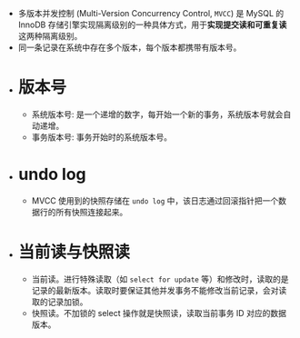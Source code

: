 - 多版本并发控制 (Multi-Version Concurrency Control, `MVCC`) 是 MySQL 的 InnoDB 存储引擎实现隔离级别的一种具体方式，用于**实现提交读和可重复读**这两种隔离级别。
- 同一条记录在系统中存在多个版本，每个版本都携带有版本号。
- # 版本号
	- 系统版本号: 是一个递增的数字，每开始一个新的事务，系统版本号就会自动递增。
	- 事务版本号: 事务开始时的系统版本号。
- # undo log
	- MVCC 使用到的快照存储在 `undo log` 中，该日志通过回滚指针把一个数据行的所有快照连接起来。
- # 当前读与快照读
	- 当前读。进行特殊读取（如 `select for update` 等）和修改时，读取的是记录的最新版本。读取时要保证其他并发事务不能修改当前记录，会对读取的记录加锁。
	- 快照读。不加锁的 select 操作就是快照读，读取当前事务 ID 对应的数据版本。